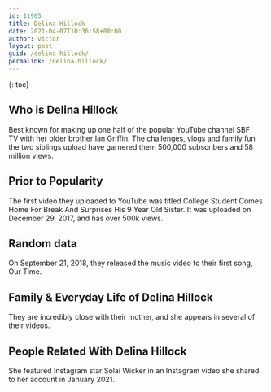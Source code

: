 ```yaml
---
id: 11905
title: Delina Hillock
date: 2021-04-07T10:36:58+00:00
author: victor
layout: post
guid: /delina-hillock/
permalink: /delina-hillock/
---
```



{: toc}


## Who is Delina Hillock



Best known for making up one half of the popular YouTube channel SBF TV with her older brother Ian Griffin. The challenges, vlogs and family fun the two siblings upload have garnered them 500,000 subscribers and 58 million views. 

                
                
                
## Prior to Popularity



The first video they uploaded to YouTube was titled College Student Comes Home For Break And Surprises His 9 Year Old Sister. It was uploaded on December 29, 2017, and has over 500k views. 

                
                
                
## Random data



On September 21, 2018, they released the music video to their first song, Our Time.

                
                
                
## Family & Everyday Life of Delina Hillock



They are incredibly close with their mother, and she appears in several of their videos. 

                
                
                
## People Related With Delina Hillock



She featured Instagram star Solai Wicker in an Instagram video she shared to her account in January 2021.

                
              
            
          
          
          